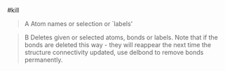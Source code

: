 #kill

>A Atom names or selection or `labels'

>B Deletes given or selected atoms, bonds or labels. Note that if the bonds are deleted this way - they will reappear the next time the structure connectivity updated, use delbond to remove bonds permanently.

